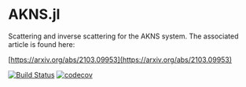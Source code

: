 # AKNS.jl
Scattering and inverse scattering for the AKNS system.  The associated article is found here:

[https://arxiv.org/abs/2103.09953](https://arxiv.org/abs/2103.09953)

[![Build Status](https://github.com/tomtrogdon/AKNS.jl/workflows/CI/badge.svg)](https://github.com/tomtrogdon/AKNS.jl/actions)
[![codecov](https://codecov.io/gh/tomtrogdon/AKNS.jl/branch/main/graph/badge.svg?token=37AQHMISX5)](https://codecov.io/gh/tomtrogdon/AKNS.jl)
